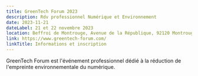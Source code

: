```yaml
---
title: GreenTech Forum 2023
description: Rdv professionnel Numérique et Environnement
date: 2023-11-21
dateLabel: 21 et 22 novembre 2023
location: Beffroi de Montrouge, Avenue de la République, 92120 Montrouge
link: https://www.greentech-forum.com/
linkTitle: Informations et inscription
---
```


GreenTech Forum est l'événement professionnel dédié à la réduction de l'empreinte environnementale du numérique.
